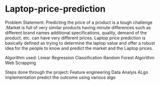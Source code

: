 # Laptop-price-prediction
Problem Statement:
  Predicting the price of a product is a tough challenge .Market is full of very similar products having minute differences such as different brand names additional specifications, quality,
  demand of the product, etc. can have very different prices.
  Laptop price prediction is basically defined as trying to determine the laptop value and offer a robust idea for the people to know and predict the market and the Laptop prices.

Algorithm used:
  Linear Regression
  Classification
  Random Forest Algorithm
  Web Scrapping

Steps done through the project:
 Feature engineering
 Data Analyis
 ALgo implementation
 predict the outcome using various algo



